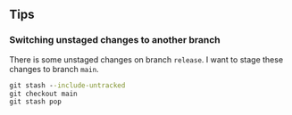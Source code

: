 ## Tips
### Switching unstaged changes to another branch
There is some unstaged changes on branch `release`. I want to stage these changes to branch `main`.

```cmd
git stash --include-untracked
git checkout main
git stash pop
```